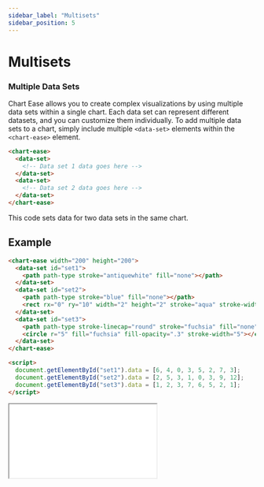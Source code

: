 ```yaml
---
sidebar_label: "Multisets"
sidebar_position: 5
---
```


# Multisets

### Multiple Data Sets

Chart Ease allows you to create complex visualizations by using multiple data sets within a single chart. Each data set can represent different datasets, and you can customize them individually. To add multiple data sets to a chart, simply include multiple `<data-set>` elements within the `<chart-ease>` element.

```html
<chart-ease>
  <data-set>
    <!-- Data set 1 data goes here -->
  </data-set>
  <data-set>
    <!-- Data set 2 data goes here -->
  </data-set>
</chart-ease>
```

This code sets data for two data sets in the same chart.

## Example

```html
<chart-ease width="200" height="200">
  <data-set id="set1">
    <path path-type stroke="antiquewhite" fill="none"></path>
  </data-set>
  <data-set id="set2">
    <path path-type stroke="blue" fill="none"></path>
    <rect rx="0" ry="10" width="2" height="2" stroke="aqua" stroke-width="5" />
  </data-set>
  <data-set id="set3">
    <path path-type stroke-linecap="round" stroke="fuchsia" fill="none"></path>
    <circle r="5" fill="fuchsia" fill-opacity=".3" stroke-width="5"></circle>
  </data-set>
</chart-ease>
```

```html
<script>
  document.getElementById("set1").data = [6, 4, 0, 3, 5, 2, 7, 3];
  document.getElementById("set2").data = [2, 5, 3, 1, 0, 3, 9, 12];
  document.getElementById("set3").data = [1, 2, 3, 7, 6, 5, 2, 1];
</script>
```

<iframe src="/samples/multi.html" style={{ width: '250px', height: '250px' }}></iframe>

